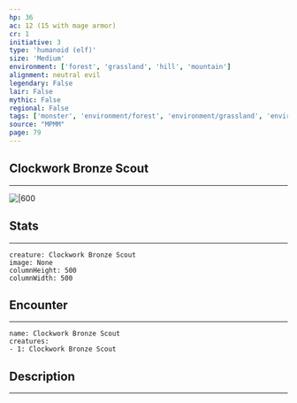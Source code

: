 ```yaml
---
hp: 36
ac: 12 (15 with mage armor)
cr: 1
initiative: 3
type: 'humanoid (elf)'    
size: 'Medium'
environment: ['forest', 'grassland', 'hill', 'mountain']
alignment: neutral evil
legendary: False
lair: False
mythic: False
regional: False
tags: ['monster', 'environment/forest', 'environment/grassland', 'environment/hill', 'environment/mountain']
source: "MPMM"
page: 79
---
```


## Clockwork Bronze Scout
---

![|600](D:/Program%20Files/5e.tools/img/bestiary/MPMM/Clockwork%20Bronze%20Scout.webp)

## Stats
---

```statblock
creature: Clockwork Bronze Scout
image: None
columnHeight: 500
columnWidth: 500
```

## Encounter
---

```encounter-table
name: Clockwork Bronze Scout
creatures:
- 1: Clockwork Bronze Scout
```

## Description
---




